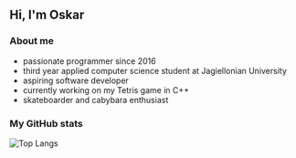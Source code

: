 ## Hi, I'm Oskar
### About me
- passionate programmer since 2016
- third year applied computer science student at Jagiellonian University
- aspiring software developer
- currently working on my Tetris game in C++
- skateboarder and cabybara enthusiast

### My GitHub stats

![Top Langs](https://github-readme-stats.vercel.app/api/top-langs/?username=bkajj&layout=compact)
